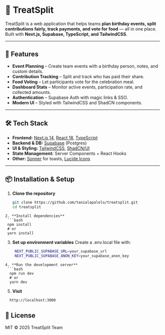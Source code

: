 # 🎂 TreatSplit

TreatSplit is a web application that helps teams **plan birthday events, split contributions fairly, track payments, and vote for food** — all in one place.  
Built with **Next.js, Supabase, TypeScript, and TailwindCSS**.

---

## 🚀 Features

- **Event Planning** – Create team events with a birthday person, notes, and custom details.
- **Contribution Tracking** – Split and track who has paid their share.
- **Food Voting** – Let participants vote for the celebration meal.
- **Dashboard Stats** – Monitor active events, participation rate, and collected amounts.
- **Authentication** – Supabase Auth with magic links & SSO.
- **Modern UI** – Styled with TailwindCSS and ShadCN components.

---

## 🛠 Tech Stack

- **Frontend:** [Next.js 14](https://nextjs.org), [React 18](https://react.dev), [TypeScript](https://www.typescriptlang.org)
- **Backend & DB:** [Supabase](https://supabase.com) (Postgres)
- **UI & Styling:** [TailwindCSS](https://tailwindcss.com), [ShadCN/UI](https://ui.shadcn.com)
- **State Management:** Server Components + React Hooks
- **Other:** [Sonner](https://sonner.emilkowal.ski) for toasts, [Lucide Icons](https://lucide.dev)

---

## 📦 Installation & Setup

1. **Clone the repository**
   ```bash
   git clone https://github.com/tanialapalelo/treatsplit.git
   cd treatsplit 
  ```
2. **Install dependencies**
   ```bash
   npm install
   # or
   yarn install
  ```
3. **Set up environment variables**
Create a .env.local file with:
   ```bash
    NEXT_PUBLIC_SUPABASE_URL=your_supabase_url
    NEXT_PUBLIC_SUPABASE_ANON_KEY=your_supabase_anon_key
  ```
4. **Run the development server**
   ```bash
    npm run dev
    # or
    yarn dev
  ```
5. **Visit**
  ```bash
    http://localhost:3000
  ```

## 📜 License
MIT © 2025 TreatSplit Team